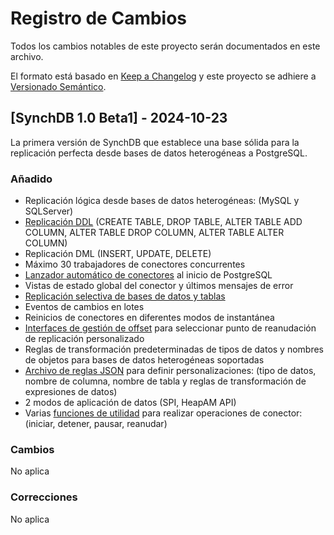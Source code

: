 # Registro de Cambios
Todos los cambios notables de este proyecto serán documentados en este archivo.

El formato está basado en [Keep a Changelog](http://keepachangelog.com/)
y este proyecto se adhiere a [Versionado Semántico](http://semver.org/).

## [SynchDB 1.0 Beta1] - 2024-10-23

La primera versión de SynchDB que establece una base sólida para la replicación perfecta desde bases de datos heterogéneas a PostgreSQL.

### Añadido
* Replicación lógica desde bases de datos heterogéneas: (MySQL y SQLServer)
* [Replicación DDL](../user-guide/ddl_replication) (CREATE TABLE, DROP TABLE, ALTER TABLE ADD COLUMN, ALTER TABLE DROP COLUMN, ALTER TABLE ALTER COLUMN)
* Replicación DML (INSERT, UPDATE, DELETE)
* Máximo 30 trabajadores de conectores concurrentes
* [Lanzador automático de conectores](../user-guide/connector_auto_launcher) al inicio de PostgreSQL
* Vistas de estado global del conector y últimos mensajes de error
* [Replicación selectiva de bases de datos y tablas](../user-guide/selective_table_sync)
* Eventos de cambios en lotes
* Reinicios de conectores en diferentes modos de instantánea
* [Interfaces de gestión de offset](../user-guide/set_offset) para seleccionar punto de reanudación de replicación personalizado
* Reglas de transformación predeterminadas de tipos de datos y nombres de objetos para bases de datos heterogéneas soportadas
* [Archivo de reglas JSON](../user-guide/transform_rule_file) para definir personalizaciones: (tipo de datos, nombre de columna, nombre de tabla y reglas de transformación de expresiones de datos)
* 2 modos de aplicación de datos (SPI, HeapAM API)
* Varias [funciones de utilidad](../user-guide/utility_functions) para realizar operaciones de conector: (iniciar, detener, pausar, reanudar)

### Cambios
No aplica

### Correcciones
No aplica